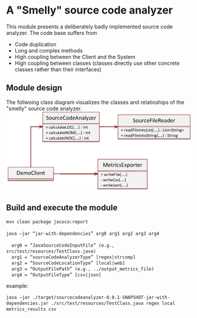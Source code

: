 # A "Smelly" source code analyzer
This module presents a deliberately badly implemented source code analyzer. The code base suffers from
- Code duplication
- Long and complex methods
- High coupling between the Client and the System
- High coupling between classes (classes directly use other concrete classes rather than their interfaces)

## Module design
The follwoing class diagram visualizes the classes and relatioships of the "smelly" source code analyzer. 
![](smelly_class_diagram.png)

## Build and execute the module
```
mvn clean package jacoco:report

java –jar “jar-with-dependencies” arg0 arg1 arg2 arg3 arg4

  arg0 = “JavaSourceCodeInputFile” (e.g., src/test/resources/TestClass.java)
  arg1 = “sourceCodeAnalyzerType” [regex|strcomp]
  arg2 = “SourceCodeLocationType” [local|web]
  arg3 = “OutputFilePath” (e.g., ../output_metrics_file)
  arg4 = “OutputFileType” [csv|json]
```
example: 
```
java –jar ./target/sourcecodeanalyzer-0.0.1-SNAPSHOT-jar-with-dependencies.jar ./src/test/resources/TestClass.java regex local metrics_results csv
```
